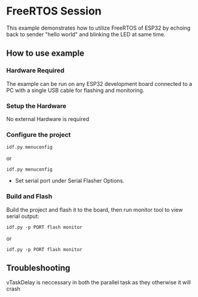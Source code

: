 # FreeRTOS Session

This example demonstrates how to utilize FreeRTOS of ESP32 by echoing back to sender "hello world" and blinking the LED at same time.

## How to use example

### Hardware Required

The example can be run on any ESP32 development board connected to a PC with a single USB cable for flashing and
monitoring.

### Setup the Hardware

No external Hardware is required

### Configure the project

```
idf.py menuconfig
```
or
```
idf.py menuconfig
```

* Set serial port under Serial Flasher Options.

### Build and Flash

Build the project and flash it to the board, then run monitor tool to view serial output:

```
idf.py -p PORT flash monitor
```
or
```
idf.py -p PORT flash monitor
```
## Troubleshooting

vTaskDelay is neccessary in both the parallel task as they otherwise it will crash
